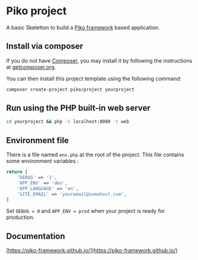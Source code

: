 # Piko project

A basic Skeletton to build a [Piko framework](https://piko-framework.github.io/) based application.

## Install via composer

If you do not have [Composer](http://getcomposer.org/), you may install it by following the instructions
at [getcomposer.org](http://getcomposer.org/doc/00-intro.md#installation-nix).

You can then install this project template using the following command:

```bash
composer create-project piko/project yourproject
```

## Run using the PHP built-in web server

```bash
cd yourproject && php -S localhost:8080 -t web
```

## Environment file

There is a file named `env.php` at the root of the project. This file contains some environment variables :

```php
return [
    'DEBUG' => '1',
    'APP_ENV' => 'dev',
    'APP_LANGUAGE' => 'en',
    'SITE_EMAIL' => 'youremail@somehost.com',
]
```

Set `DEBUG = 0` and `APP_ENV = prod` when your project is ready for production.

## Documentation

[https://piko-framework.github.io/](https://piko-framework.github.io/)
